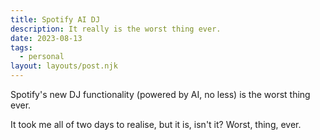 ```yaml
---
title: Spotify AI DJ
description: It really is the worst thing ever.
date: 2023-08-13
tags:
  - personal
layout: layouts/post.njk
---
```


Spotify's new DJ functionality (powered by AI, no less) is the worst thing ever.

It took me all of two days to realise, but it is, isn't it? Worst, thing, ever.
